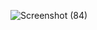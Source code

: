 ![Screenshot (84)](https://user-images.githubusercontent.com/83536175/210152035-b7cd567c-1a9c-4c52-9e49-4a0aa82108a1.png)

